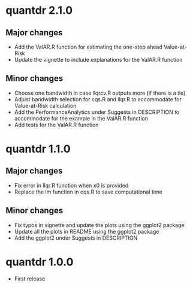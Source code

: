 # quantdr 2.1.0

## Major changes

* Add the ValAR.R function for estimating the one-step ahead Value-at-Risk
* Update the vignette to include explanations for the ValAR.R function

## Minor changes

* Choose one bandwidth in case llqrcv.R outputs more (if there is a tie)
* Adjust bandwidth selection for cqs.R and llqr.R to accommodate for Value-at-Risk calculation
* Add the PerformanceAnalytics under Suggests in DESCRIPTION to accommodate for the example in the ValAR.R function
* Add tests for the ValAR.R function

# quantdr 1.1.0

## Major changes

* Fix error in llqr.R function when x0 is provided
* Replace the lm function in cqs.R to save computational time

## Minor changes

* Fix typos in vignette and update the plots using the ggplot2 package
* Update all the plots in README using the ggplot2 package
* Add the ggplot2 under Suggests in DESCRIPTION

# quantdr 1.0.0

* First release


